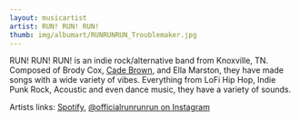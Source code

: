 ```yaml
---
layout: musicartist
artist: RUN! RUN! RUN!
thumb: img/albumart/RUNRUNRUN_Troublemaker.jpg
---
```


RUN! RUN! RUN! is an indie rock/alternative band from Knoxville, TN. Composed of Brody Cox, [Cade Brown](/artist/cadebrown), and Ella Marston, they have made songs with a wide variety of vibes. Everything from LoFi Hip Hop, Indie Punk Rock, Acoustic and even dance music, they have a variety of sounds.




Artists links: [Spotify](https://open.spotify.com/artist/5feqWSkFcH0k007emgwzof?si=9wtD4ngxSB6P6yi2FcV4Mw), [@officialrunrunrun on Instagram](https://www.instagram.com/officialrunrunrun/)
